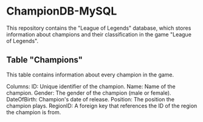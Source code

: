 # ChampionDB-MySQL
This repository contains the "League of Legends" database, which stores information about champions and their classification in the game "League of Legends".



## Table "Champions"
This table contains information about every champion in the game.

Columns:
ID: Unique identifier of the champion.
Name: Name of the champion.
Gender: The gender of the champion (male or female).
DateOfBirth: Champion's date of release.
Position: The position the champion plays.
RegionID: A foreign key that references the ID of the region the champion is from.
